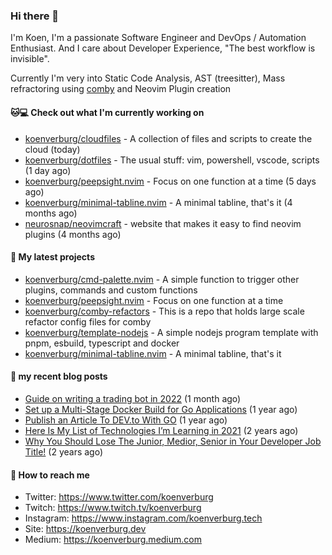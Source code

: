 ### Hi there 👋

I'm Koen, I'm a passionate Software Engineer and DevOps / Automation Enthusiast. And I care about Developer Experience, "The best workflow is invisible".

Currently I'm very into Static Code Analysis, AST (treesitter), Mass refractoring using [comby](https://comby.dev) and Neovim Plugin creation

#### 🐱💻  Check out what I'm currently working on

- [koenverburg/cloudfiles](https://github.com/koenverburg/cloudfiles) - A collection of files and scripts to create the cloud (today)
- [koenverburg/dotfiles](https://github.com/koenverburg/dotfiles) - The usual stuff: vim, powershell, vscode, scripts (1 day ago)
- [koenverburg/peepsight.nvim](https://github.com/koenverburg/peepsight.nvim) - Focus on one function at a time (5 days ago)
- [koenverburg/minimal-tabline.nvim](https://github.com/koenverburg/minimal-tabline.nvim) - A minimal tabline, that&#39;s it (4 months ago)
- [neurosnap/neovimcraft](https://github.com/neurosnap/neovimcraft) - website that makes it easy to find neovim plugins (4 months ago)

#### 👀 My latest projects

- [koenverburg/cmd-palette.nvim](https://github.com/koenverburg/cmd-palette.nvim) - A simple function to trigger other plugins, commands and custom functions
- [koenverburg/peepsight.nvim](https://github.com/koenverburg/peepsight.nvim) - Focus on one function at a time
- [koenverburg/comby-refactors](https://github.com/koenverburg/comby-refactors) - This is a repo that holds large scale refactor config files for comby
- [koenverburg/template-nodejs](https://github.com/koenverburg/template-nodejs) - A simple nodejs program template with pnpm, esbuild, typescript and docker
- [koenverburg/minimal-tabline.nvim](https://github.com/koenverburg/minimal-tabline.nvim) - A minimal tabline, that&#39;s it

#### 📜 my recent blog posts

- [Guide on writing a trading bot in 2022](https://koenverburg.medium.com/guide-on-writing-a-trading-bot-in-2022-56051df4e0ef?source=rss-405b29f48feb------2) (1 month ago)
- [Set up a Multi-Stage Docker Build for Go Applications](https://medium.com/codex/set-up-a-multi-stage-docker-build-for-go-applications-a37113791b4f?source=rss-405b29f48feb------2) (1 year ago)
- [Publish an Article To DEV.to With GO](https://koenverburg.medium.com/publish-an-article-to-dev-to-with-go-48f5f8a64aa6?source=rss-405b29f48feb------2) (1 year ago)
- [Here Is My List of Technologies I’m Learning in 2021](https://medium.com/codex/here-is-my-list-of-technologies-im-learning-in-2021-e1aa6041ceac?source=rss-405b29f48feb------2) (2 years ago)
- [Why You Should Lose The Junior, Medior, Senior in Your Developer Job Title!](https://koenverburg.medium.com/why-you-should-lose-the-junior-medior-senior-in-your-developer-job-title-ff522b4ceee4?source=rss-405b29f48feb------2) (2 years ago)

#### 📨 How to reach me

- Twitter: https://www.twitter.com/koenverburg
- Twitch: https://www.twitch.tv/koenverburg
- Instagram: https://www.instagram.com/koenverburg.tech
- Site: https://koenverburg.dev
- Medium: https://koenverburg.medium.com
